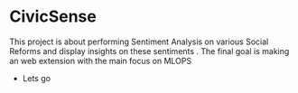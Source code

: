 # CivicSense
This project is about performing Sentiment Analysis on various Social Reforms and display insights on these sentiments . The final goal is making an web extension with the main focus on MLOPS
- Lets go